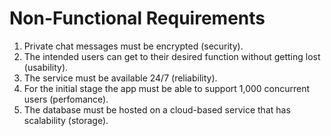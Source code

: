 # Non-Functional Requirements

<ol>
  <li>Private chat messages must be encrypted (security). </li>
  <li>The intended users can get to their desired function without getting lost (usability).</li>
  <li>The service must be available 24/7 (reliability). </li>
  <li>For the initial stage the app must be able to support 1,000 concurrent users (perfomance).</li>
  <li>The database must be hosted on a cloud-based service that has scalability (storage).
</ol>
